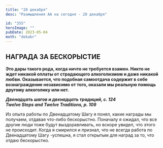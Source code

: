 ```yaml
---
title: "20 декабря"
desc: "Размышления АА на сегодня - 20 декабря"

id: "355"
heroImage: ""
pubDate: 2023-05-04
moth: "dekabr"
---
```


## НАГРАДА ЗА БЕСКОРЫСТИЕ

**Это дары такого рода, когда ничто не требуется взамен. Никто не ждет никакой
оплаты от страдающего алкоголизмом и даже никакой любви. Оказывается, что
подобная самоотдача содержит в себе вознаграждение независимо от того, оказали
мы реальную помощь другому алкоголику или нет.**

**_Двенадцать шагов и двенадцать традиций, с. 124  
Twelve Steps and Twelve Traditions, p. 109_**

Из опыта работы по Двенадцатому Шагу я понял, какие награды мы получаем,
отдавая что-либо бескорыстно. Поначалу я ожидал, что все другие люди тоже
будут выздоравливать, но вскоре увидел, что этого не происходит. Когда я
смирился и признал, что не всегда работа по Двенадцатому Шагу -успешна, я стал
открытым для наград за то, что отдаю бескорыстно.
